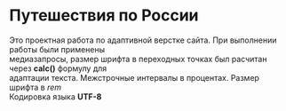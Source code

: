 # Путешествия по России  
Это проектная работа по адаптивной верстке сайта. При выполнении работы были применены  
медиазапросы, размер шрифта в переходных точках был расчитан через **calc()** формулу для  
адаптации текста. Межстрочные интервалы в процентах. Размер шрифта в *rem*  
Кодировка языка **UTF-8**